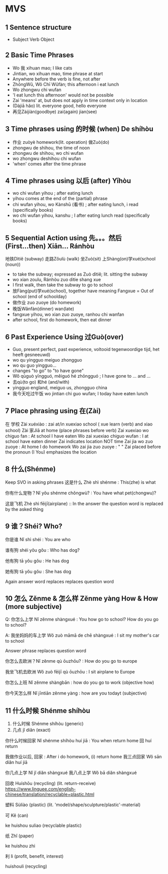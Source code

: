 # MVS

## 1 Sentence structure

- Subject Verb Object

## 2 Basic Time Phrases

- Wo 我 xihuan mao; I like cats
- Jintian, wo xihuan mao, time phrase at start
- Anywhere before the verb is fine, not after
- ZhōngWǔ, Wǒ Chī Wǔfàn; this afternoon i eat lunch
- Wo zhongwu chi wufan
- 'I eat lunch this afternoon' would not be possible
- Zai 'means' at, but does not apply in time context only in location
- (Dàjiā hǎo) lit. everyone good, hello everyone
- 再见Zàijiàn(goodbye) zai(again) jian(see)

## 3 Time phrases using  的时候 (when) De shíhòu

- 作业 zuòyè homework(lit. operation) 做Zuò(do)
- zhongwu de shihou, the time of noon
- zhongwu de shihou, wo chi wufan
- wo zhongwu deshihou chi wufan
- 'when' comes after the time phrase

## 4 Time phrases using 以后 (after) Yǐhòu

- wo chi wufan yihou ; after eating lunch
- yihou comes at the end of the (partial) phrase
- chi wufan yihou, wo Kànshū (看书) ; after eating lunch, i read (specifically books)
- wo chi wufan yihou, kanshu ; I after eating lunch read (specifically books)

## 5 Sequential Action using 先。。。然后 (First...then) Xiān... Ránhòu

地铁Dìtiě (subway) 走路Zǒulù (walk) 坐Zuò(sit) 上Shàng(on)学xué(school (noun))

- to take the subway; expressed as Zuò dìtiě; lit. sitting the subway
- wo xian zoulu, Ránhòu zuo ditie shang xue
- I first walk, then take the subway to go to school
- 放Fàng(put)学xué(school), together have meaning Fangxue = Out of school (end of schoolday)
- 做作业 zuo zuoye (do homework)
- 晚饭Wǎnfàn(dinner) wan(late)
- fangxue yihou, wo xian zuo zuoye, ranhou chi wanfan
- after school, first do homework, then eat dinner

## 6 Past Experience Using 过Guò(over)

- Guo, present perfect, past experience, voltooid tegenwoordige tijd, het heeft gesneeuwd)
- wo qu yingguo  meiguo zhongguo
- wo qu guo yingguo...
- changes "to go" to "to have gone"
- Wǒ qùguò yīngguó, měiguó hé zhōngguó ; I have gone to ... and ...
- 去qù(to go) 和hé (and/with)
- yingguo england, meiguo us, zhongguo china
- 我今天吃过午饭 wo jintian chi guo wufan; I today have eaten lunch

## 7 Place phrasing using 在(Zài)

在 学校 Zài xuéxiào : zai at/in xuexiao school ( xue learn (verb) and xiao school)
Zài 家Jiā at home (place phrases before verb)
Zai xuexiao wo chiguo fan : At school I have eaten
Wo zai xuexiao chiguo wufan : I at school have eaten dinner
Zai indicates location NOT time
Zai jia wo zuo zuoye : At home I do homework
Wo zai jia zuo zuoye : " "
Zai placed before the pronoun (I You) emphasizes the location

## 8 什么(Shénme)

Keep SVO in asking phrases
这是什么 Zhè shì shénme : This(zhe) is what

你有什么宠物？Nǐ yǒu shénme chǒngwù? : You have what pet(chongwu)?

这是飞机 Zhè shì fēijī(airplane) :: In the answer the question word is replaced by the asked thing

## 9 谁？Shéi? Who?

你是谁 Nǐ shì shéi : You are who

谁有狗 shéi yǒu gǒu : Who has dog?

他有狗 tā yǒu gǒu : He has dog 

她有狗 tā yǒu gǒu : She has dog

Again answer word replaces replaces question word

## 10 怎么 Zěnme & 怎么样 Zěnme yàng How & How (more subjective)

Q: 你怎么上学 Nǐ zěnme shàngxué : You how go to school? How do you go to school?

A: 我坐妈妈的车上学 Wǒ zuò māmā de chē shàngxué : I sit my mother's car to school

Answer phrase replaces question word

你怎么去欧洲？Nǐ zěnme qù ōuzhōu? : How do you go to europe

我坐飞机去欧洲 Wǒ zuò fēijī qù ōuzhōu : I sit airplane to Europe

你怎么上班 Nǐ zěnme shàngbān : how do you go to work (objective how)

你今天怎么样 Nǐ jīntiān zěnme yàng : how are you todayt (subjective)

## 11 什么时候 Shénme shíhòu

1. 什么时候 Shénme shíhòu (generic)
2. 几点 jǐ diǎn (exact)

你什么时候回家 Nǐ shénme shíhòu huí jiā : You when return home
回 huí return

我做作业以后, 回家 : After i do homework, (i) return home
我三点回家 Wǒ sān diǎn huí jiā

你几点上学 Nǐ jǐ diǎn shàngxué
我八点上学 Wǒ bā diǎn shàngxué






回收 Huíshōu (recycling) (lit. return-receive)
https://www.linguee.com/english-chinese/translation/recyclable+plastic.html

塑料 Sùliào (plastic) (lit. 'model/shape/sculpture/plastic'-material)

可 Kě (can)

ke huishou suliao (recyclable plastic)

纸 Zhǐ (paper)

ke huishou zhi

利 lì (profit, benefit, interest)

huishouli (recycling)
